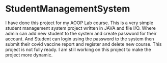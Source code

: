 # StudentManagementSystem
I have done this project for my AOOP Lab course. This is a very simple student management system project written in JAVA and file I/O. Where admin can add new student to the system and create password for their account. And Student can login using the password to the system then submit their covid vaccine report and register and delete new course. This project is not fully ready. I am still working on this project to make the project more dynamic.
